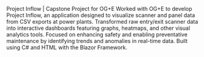 Project Inflow | Capstone Project for OG+E
Worked with OG+E to develop Project Inflow, an application designed to visualize scanner and panel data from CSV exports at power plants.
 Transformed raw entry/exit scanner data into interactive dashboards featuring graphs, heatmaps, and other visual analytics tools.
 Focused on enhancing safety and enabling preventative maintenance by identifying trends and anomalies in real-time data.
 Built using C# and HTML with the Blazor Framework.
